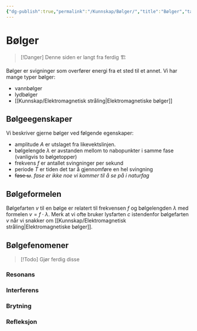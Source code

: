 ```yaml
---
{"dg-publish":true,"permalink":"/Kunnskap/Bølger/","title":"Bølger","tags":["fysikk","naturfag"]}
---
```



# Bølger
>[!Danger]
>Denne siden er langt fra ferdig 🏗️

Bølger er svigninger som overfører energi fra et sted til et annet. Vi har mange typer bølger:
- vannbølger
- lydbølger
- [[Kunnskap/Elektromagnetisk stråling\|Elektromagnetiske bølger]]

## Bølgeegenskaper
Vi beskriver gjerne bølger ved følgende egenskaper:
- amplitude $A$ er utslaget fra likevektslinjen.
- bølgelengde $\lambda$ er avstanden mellom to nabopunkter i samme fase (vanligvis to bølgetopper)
- frekvens $f$ er antallet svingninger per sekund
- periode $T$ er tiden det tar å gjennomføre en hel svingning
- ~~fase $\omega$~~. *fase er ikke noe vi kommer til å se på i naturfag*

## Bølgeformelen
Bølgefarten $v$ til en bølge er relatert til frekvensen $f$ og bølgelengden $\lambda$ med formelen $v = f\cdot \lambda$. Merk at vi ofte bruker lysfarten $c$ istendenfor bølgefarten $v$ når vi snakker om [[Kunnskap/Elektromagnetisk stråling\|Elektromagnetiske bølger]].

## Bølgefenomener
>[!Todo]
>Gjør ferdig disse

### Resonans

### Interferens

### Brytning

### Refleksjon
